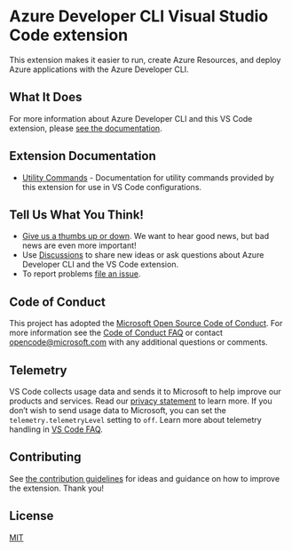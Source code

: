 # Azure Developer CLI Visual Studio Code extension

This extension makes it easier to run, create Azure Resources, and deploy Azure applications with the Azure Developer CLI.

## What It Does
For more information about Azure Developer CLI and this VS Code extension, please [see the documentation](https://aka.ms/azure-dev/vscode).

## Extension Documentation
- [Utility Commands](docs/commands.md) - Documentation for utility commands provided by this extension for use in VS Code configurations.

## Tell Us What You Think!
- [Give us a thumbs up or down](https://aka.ms/azure-dev/hats). We want to hear good news, but bad news are even more important!
- Use [Discussions](https://aka.ms/azure-dev/discussions) to share new ideas or ask questions about Azure Developer CLI and the VS Code extension.
- To report problems [file an issue](https://aka.ms/azure-dev/issues).

## Code of Conduct

This project has adopted the [Microsoft Open Source Code of Conduct](https://opensource.microsoft.com/codeofconduct/). For more information see the [Code of Conduct FAQ](https://opensource.microsoft.com/codeofconduct/faq/) or contact [opencode@microsoft.com](mailto:opencode@microsoft.com) with any additional questions or comments.

## Telemetry

VS Code collects usage data and sends it to Microsoft to help improve our products and services. Read our [privacy statement](https://go.microsoft.com/fwlink/?LinkID=528096&clcid=0x409) to learn more. If you don’t wish to send usage data to Microsoft, you can set the `telemetry.telemetryLevel` setting to `off`. Learn more about telemetry handling in [VS Code FAQ](https://code.visualstudio.com/docs/supporting/faq#_how-to-disable-telemetry-reporting).

## Contributing

See [the contribution guidelines](CONTRIBUTING.md) for ideas and guidance on how to improve the extension. Thank you!

## License

[MIT](https://github.com/Azure/azure-dev/LICENSE.md)

